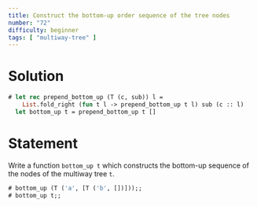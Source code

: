 ```yaml
---
title: Construct the bottom-up order sequence of the tree nodes
number: "72"
difficulty: beginner
tags: [ "multiway-tree" ]
---
```


# Solution

```ocaml
# let rec prepend_bottom_up (T (c, sub)) l =
    List.fold_right (fun t l -> prepend_bottom_up t l) sub (c :: l)
  let bottom_up t = prepend_bottom_up t []
```

# Statement

Write a function `bottom_up t` which constructs the bottom-up sequence
of the nodes of the multiway tree `t`.

```ocaml
# bottom_up (T ('a', [T ('b', [])]));;
# bottom_up t;;
```
